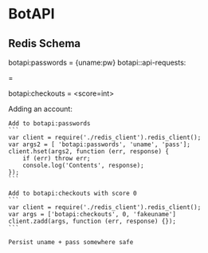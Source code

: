 # BotAPI


## Redis Schema

botapi:passwords = {uname:pw}
botapi:<uname>:api-requests:<dt> = <int>

botapi:checkouts = <uname> <score=int>



Adding an account:


    Add to botapi:passwords
    ```
    var client = require('./redis_client').redis_client();
    var args2 = [ 'botapi:passwords', 'uname', 'pass'];
    client.hset(args2, function (err, response) {
        if (err) throw err;
        console.log('Contents', response);
    });
    ```

    Add to botapi:checkouts with score 0
    ```
    var client = require('./redis_client').redis_client();
    var args = ['botapi:checkouts', 0, 'fakeuname']
    client.zadd(args, function (err, response) {});
    ```

    Persist uname + pass somewhere safe
